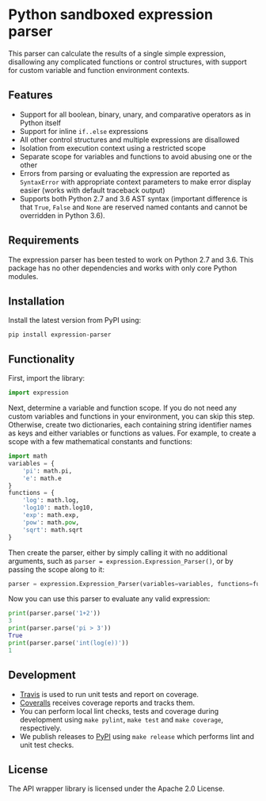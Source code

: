 # Python sandboxed expression parser

This parser can calculate the results of a single simple expression,
disallowing any complicated functions or control structures, with support for
custom variable and function environment contexts.

## Features

- Support for all boolean, binary, unary, and comparative operators as in 
  Python itself
- Support for inline `if..else` expressions
- All other control structures and multiple expressions are disallowed
- Isolation from execution context using a restricted scope
- Separate scope for variables and functions to avoid abusing one or the other
- Errors from parsing or evaluating the expression are reported as 
  `SyntaxError` with appropriate context parameters to make error display 
  easier (works with default traceback output)
- Supports both Python 2.7 and 3.6 AST syntax (important difference is that 
  `True`, `False` and `None` are reserved named contants and cannot be 
  overridden in Python 3.6).

## Requirements

The expression parser has been tested to work on Python 2.7 and 3.6. This 
package has no other dependencies and works with only core Python modules.

## Installation

Install the latest version from PyPI using:

```
pip install expression-parser
```

## Functionality

First, import the library:

```python
import expression
```

Next, determine a variable and function scope. If you do not need any custom
variables and functions in your environment, you can skip this step. Otherwise,
create two dictionaries, each containing string identifier names as keys and
either variables or functions as values. For example, to create a scope with
a few mathematical constants and functions:

```python
import math
variables = {
    'pi': math.pi,
    'e': math.e
}
functions = {
    'log': math.log,
    'log10': math.log10,
    'exp': math.exp,
    'pow': math.pow,
    'sqrt': math.sqrt
}
```

Then create the parser, either by simply calling it with no additional 
arguments, such as `parser = expression.Expression_Parser()`, or by passing the 
scope along to it:

```python
parser = expression.Expression_Parser(variables=variables, functions=functions)
```

Now you can use this parser to evaluate any valid expression:

```python
print(parser.parse('1+2'))
3
print(parser.parse('pi > 3'))
True
print(parser.parse('int(log(e))'))
1
```

## Development

- [Travis](https://travis-ci.org/lhelwerd/expression-parser) is used to run 
  unit tests and report on coverage.
- [Coveralls](https://coveralls.io/github/lhelwerd/expression-parser) receives 
  coverage reports and tracks them.
- You can perform local lint checks, tests and coverage during development 
  using `make pylint`, `make test` and `make coverage`, respectively.
- We publish releases to [PyPI](https://pypi.python.org/pypi/expression-parser) 
  using `make release` which performs lint and unit test checks.

## License

The API wrapper library is licensed under the Apache 2.0 License.
